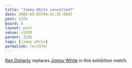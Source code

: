```yaml
---
title: "Jimmy White cancelled?"
date: 2005-05-05T09:41:25.000Z
post: 3374
board: 8
layout: post
venue: v1999
parent: 3238
tags: [jimmy white]
permalink: /m/3374/
---
```

<a href="http://www.google.com/search?q=Ken%20Doherty">Ken Doherty</a> replaces <a href="/wiki/jimmy+white">Jimmy White</a> in this exhibition match.
